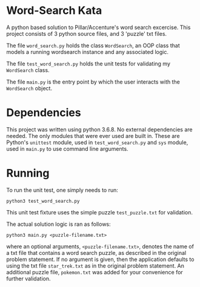 # Word-Search Kata
A python based solution to Pillar/Accenture's word search excercise. This project consists of 3 python source files, and 3 'puzzle' txt files.

The file `word_search.py` holds the class `WordSearch`, an OOP class that models a running wordsearch instance and any associated logic.

The file `test_word_search.py` holds the unit tests for validating my `WordSearch` class. 

The file `main.py` is the entry point by which the user interacts with the `WordSearch` object.

# Dependencies
This project was written using python 3.6.8. No external dependencies are needed. The only modules that were ever used are built in. These are Python's `unittest` module, used in `test_word_search.py` and `sys` module, used in `main.py` to use command line arguments.

# Running
To run the unit test, one simply needs to run:
```
python3 test_word_search.py
```
This unit test fixture uses the simple puzzle `test_puzzle.txt` for validation.

The actual solution logic is ran as follows:
```
python3 main.py <puzzle-filename.txt>
```
where an optional arguments, `<puzzle-filename.txt>`, denotes the name of a txt file that
contains a word search puzzle, as described in the original problem statement. If no
argument is given, then the application defaults to using the txt file `star_trek.txt` as
in the original problem statement. An additional puzzle file, `pokemon.txt` was added for
your convenience for further validation.